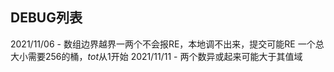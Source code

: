 ## DEBUG列表
2021/11/06 - 数组边界越界一两个不会报RE，本地调不出来，提交可能RE
一个总大小需要$256$的桶，$tot$从$1$开始
2021/11/11 - 两个数异或起来可能大于其值域

